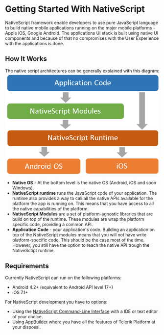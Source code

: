 # Getting Started With NativeScript
NativeScript framework enable developers to use pure JavaScript language to build native mobile applications running on the major mobile platforms - Apple iOS, Google Android. The applications UI stack is built using native UI components and because of that no compromises with the User Experience with the applications is done.

## How It Works
The native script architectures can be generally explained with this diagram:
![architecture diagram]( .\img\architecture.png "architecture diagram")

* **Native OS** - At the bottom level is the native OS (Android, iOS and soon Windows).
* **NativeScript runtime** runs the JavaScript code of your application. The runtime also provides a way to call all the native APIs available for the platform the app is running on. This means that you have access to all the native capabilities of the platform. 
* **NativeScript Modules** are a set of platform-agnostic libraries that are build on top of the runtime. These modules are wrap the platform specific code, providing a common API.
* **Application Code** - your application's code. Building an application on top of the NativeScript modules means that you will not have write platform-specific code. This should be the case most of the time. However, you still have the option to reach the native API trough the NativeSctipt runtime.

## Requirements 
Currently NativeScript can run on the following platforms:

* Android 4.2+ (equivalent to Android API level 17+)
* iOS 7.1+ 

For NativeScript development you have to options:

* Using the [NativeScript Command-Line Interface](https://github.com/NativeScript/nativescript-cli)
with a IDE or text editor of your choice.
* Using [AppBuilder](http://docs.telerik.com/platform/appbuilder/nativescript/index) where you have all the features of Telerik Platform at your disposal.

